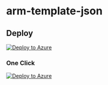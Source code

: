 # arm-template-json

## Deploy

[![Deploy to Azure](https://aka.ms/deploytoazurebutton)](https://portal.azure.com/#create/Microsoft.Template/uri/https%3A%2F%2Fraw.githubusercontent.com%2FAzure-Samples%2Fazure-intelligent-edge-patterns%2Fmaster%2Ffactory-ai-vision%2FDeploy%2Farm%2Farmdeploy.json)

### One Click

[![Deploy to Azure](https://aka.ms/deploytoazurebutton)](https://portal.azure.com/#create/Microsoft.Template/uri/https%3A%2F%2Fraw.githubusercontent.com%2Fkaka-lin%2Fazure-intelligent-edge-patterns%2Ffeat%2Fchange-custom-arm-template%2Ffactory-ai-vision%2FDeploy%2Farm%2Fone-click-armdeploy.json)

